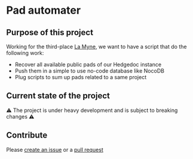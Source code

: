 # Pad automater
## Purpose of this project
Working for the third-place [La Myne](https://lamyne.org), we want to have a script that do the following work:
- Recover all available public pads of our Hedgedoc instance
- Push them in a simple to use no-code database like NocoDB
- Plug scripts to sum up pads related to a same project

## Current state of the project
⚠️ The project is under heavy development and is subject to breaking changes ⚠️

## Contribute
Please [create an issue](https://github.com/Dynnammo/pad_automater/issues/new) or a [pull request](https://github.com/Dynnammo/pad_automater/compare) 